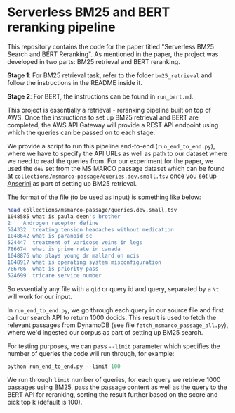 # Serverless BM25 and BERT reranking pipeline

This repository contains the code for the paper titled "Serverless BM25  Search and BERT Reranking". As mentioned in the paper, the project was developed in two parts: BM25 retrieval and BERT reranking.

**Stage 1**: For BM25 retrieval task, refer to the folder `bm25_retrieval` and follow the instructions in the README inside it.

**Stage 2**: For BERT, the instructions can be found in `run_bert.md`.

This project is essentially a retrieval - reranking pipeline built on top of AWS. Once the instructions to set up BM25 retrieval and BERT are completed, the AWS API Gateway will provide a REST API endpoint using which the queries can be passed on to each stage.

We provide a script to run this pipeline end-to-end (`run_end_to_end.py`), where we have to specify the API URLs as well as path to our dataset where we need to read the queries from. For our experiment for the paper, we used the `dev` set from the MS MARCO passage dataset which can be found at `collections/msmarco-passage/queries.dev.small.tsv` once you set up [Anserini](https://github.com/castorini/anserini/blob/master/docs/experiments-msmarco-passage.md#retrieval) as part of setting up BM25 retrieval.

The format of the file (to be used as input) is something like below:
```bash
head collections/msmarco-passage/queries.dev.small.tsv
1048585	what is paula deen's brother
2	 Androgen receptor define
524332	treating tension headaches without medication
1048642	what is paranoid sc
524447	treatment of varicose veins in legs
786674	what is prime rate in canada
1048876	who plays young dr mallard on ncis
1048917	what is operating system misconfiguration
786786	what is priority pass
524699	tricare service number
```

So essentially any file with a `qid` or query id and query, separated by a `\t` will work for our input.

In `run_end_to_end.py`, we go through each query in our source file and first call our search API to return 1000 docids. This result is used to fetch the relevant passages from DynamoDB (see file `fetch_msmarco_passage_all.py`), where we'd ingested our corpus as part of setting up BM25 search. 

For testing purposes, we can pass `--limit` parameter which specifies the number of queries the code will run through, for example:

```python
python run_end_to_end.py --limit 100
```

We run through `limit` number of queries, for each query we retrieve 1000 passages using BM25, pass the passage content as well as the query to the BERT API for reranking, sorting the result further based on the score and pick top k (default is 100).
